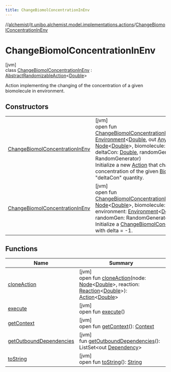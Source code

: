 ```yaml
---
title: ChangeBiomolConcentrationInEnv
---
```

//[alchemist](../../../index.html)/[it.unibo.alchemist.model.implementations.actions](../index.html)/[ChangeBiomolConcentrationInEnv](index.html)



# ChangeBiomolConcentrationInEnv



[jvm]\
class [ChangeBiomolConcentrationInEnv](index.html) : [AbstractRandomizableAction](../-abstract-randomizable-action/index.html)<[Double](https://docs.oracle.com/javase/8/docs/api/java/lang/Double.html)> 

Action implementing the changing of the concentration of a given biomolecule in environment.



## Constructors


| | |
|---|---|
| [ChangeBiomolConcentrationInEnv](-change-biomol-concentration-in-env.html) | [jvm]<br>open fun [ChangeBiomolConcentrationInEnv](-change-biomol-concentration-in-env.html)(environment: [Environment](../../it.unibo.alchemist.model.interfaces/-environment/index.html)<[Double](https://docs.oracle.com/javase/8/docs/api/java/lang/Double.html), out [Any](https://kotlinlang.org/api/latest/jvm/stdlib/kotlin/-any/index.html)>, node: [Node](../../it.unibo.alchemist.model.interfaces/-node/index.html)<[Double](https://docs.oracle.com/javase/8/docs/api/java/lang/Double.html)>, biomolecule: [Biomolecule](../../it.unibo.alchemist.model.implementations.molecules/-biomolecule/index.html), deltaCon: [Double](https://kotlinlang.org/api/latest/jvm/stdlib/kotlin/-double/index.html), randomGen: RandomGenerator)<br>Initialize a new [Action](../../it.unibo.alchemist.model.interfaces/-action/index.html) that change concentration of the given [Biomolecule](../../it.unibo.alchemist.model.implementations.molecules/-biomolecule/index.html) of a "deltaCon" quantity. |
| [ChangeBiomolConcentrationInEnv](-change-biomol-concentration-in-env.html) | [jvm]<br>open fun [ChangeBiomolConcentrationInEnv](-change-biomol-concentration-in-env.html)(node: [Node](../../it.unibo.alchemist.model.interfaces/-node/index.html)<[Double](https://docs.oracle.com/javase/8/docs/api/java/lang/Double.html)>, biomolecule: [Biomolecule](../../it.unibo.alchemist.model.implementations.molecules/-biomolecule/index.html), environment: [Environment](../../it.unibo.alchemist.model.interfaces/-environment/index.html)<[Double](https://docs.oracle.com/javase/8/docs/api/java/lang/Double.html), out [Any](https://kotlinlang.org/api/latest/jvm/stdlib/kotlin/-any/index.html)>, randomGen: RandomGenerator)<br>Initialize a [ChangeBiomolConcentrationInEnv](index.html) with delta = -1. |


## Functions


| Name | Summary |
|---|---|
| [cloneAction](clone-action.html) | [jvm]<br>open fun [cloneAction](clone-action.html)(node: [Node](../../it.unibo.alchemist.model.interfaces/-node/index.html)<[Double](https://docs.oracle.com/javase/8/docs/api/java/lang/Double.html)>, reaction: [Reaction](../../it.unibo.alchemist.model.interfaces/-reaction/index.html)<[Double](https://docs.oracle.com/javase/8/docs/api/java/lang/Double.html)>): [Action](../../it.unibo.alchemist.model.interfaces/-action/index.html)<[Double](https://docs.oracle.com/javase/8/docs/api/java/lang/Double.html)> |
| [execute](execute.html) | [jvm]<br>open fun [execute](execute.html)() |
| [getContext](get-context.html) | [jvm]<br>open fun [getContext](get-context.html)(): [Context](../../it.unibo.alchemist.model.interfaces/-context/index.html) |
| [getOutboundDependencies](../-abstract-action/get-outbound-dependencies.html) | [jvm]<br>fun [getOutboundDependencies](../-abstract-action/get-outbound-dependencies.html)(): ListSet<out [Dependency](../../it.unibo.alchemist.model.interfaces/-dependency/index.html)> |
| [toString](to-string.html) | [jvm]<br>open fun [toString](to-string.html)(): [String](https://docs.oracle.com/javase/8/docs/api/java/lang/String.html) |

